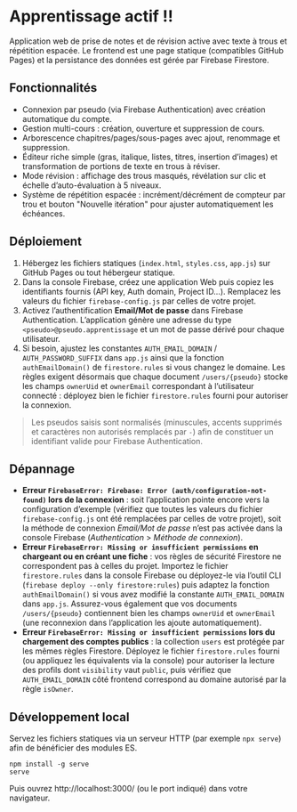 # Apprentissage actif !!

Application web de prise de notes et de révision active avec texte à trous et répétition espacée. Le frontend est une page statique (compatibles GitHub Pages) et la persistance des données est gérée par Firebase Firestore.

## Fonctionnalités

- Connexion par pseudo (via Firebase Authentication) avec création automatique du compte.
- Gestion multi-cours : création, ouverture et suppression de cours.
- Arborescence chapitres/pages/sous-pages avec ajout, renommage et suppression.
- Éditeur riche simple (gras, italique, listes, titres, insertion d’images) et transformation de portions de texte en trous à réviser.
- Mode révision : affichage des trous masqués, révélation sur clic et échelle d’auto-évaluation à 5 niveaux.
- Système de répétition espacée : incrément/décrément de compteur par trou et bouton "Nouvelle itération" pour ajuster automatiquement les échéances.

## Déploiement

1. Hébergez les fichiers statiques (`index.html`, `styles.css`, `app.js`) sur GitHub Pages ou tout hébergeur statique.
2. Dans la console Firebase, créez une application Web puis copiez les identifiants fournis (API key, Auth domain, Project ID…). Remplacez les valeurs du fichier `firebase-config.js` par celles de votre projet.
3. Activez l’authentification **Email/Mot de passe** dans Firebase Authentication. L’application génère une adresse du type `<pseudo>@pseudo.apprentissage` et un mot de passe dérivé pour chaque utilisateur.
4. Si besoin, ajustez les constantes `AUTH_EMAIL_DOMAIN` / `AUTH_PASSWORD_SUFFIX` dans `app.js` ainsi que la fonction `authEmailDomain()` de `firestore.rules` si vous changez le domaine. Les règles exigent désormais que chaque document `/users/{pseudo}` stocke les champs `ownerUid` et `ownerEmail` correspondant à l’utilisateur connecté : déployez bien le fichier `firestore.rules` fourni pour autoriser la connexion.

> Les pseudos saisis sont normalisés (minuscules, accents supprimés et caractères non autorisés remplacés par `-`) afin de constituer un identifiant valide pour Firebase Authentication.

## Dépannage

- **Erreur `FirebaseError: Firebase: Error (auth/configuration-not-found)` lors de la connexion** : soit l’application pointe encore vers la configuration d’exemple (vérifiez que toutes les valeurs du fichier `firebase-config.js` ont été remplacées par celles de votre projet), soit la méthode de connexion *Email/Mot de passe* n’est pas activée dans la console Firebase (*Authentication* > *Méthode de connexion*).
- **Erreur `FirebaseError: Missing or insufficient permissions` en chargeant ou en créant une fiche** : vos règles de sécurité Firestore ne correspondent pas à celles du projet. Importez le fichier `firestore.rules` dans la console Firebase ou déployez-le via l’outil CLI (`firebase deploy --only firestore:rules`) puis adaptez la fonction `authEmailDomain()` si vous avez modifié la constante `AUTH_EMAIL_DOMAIN` dans `app.js`. Assurez-vous également que vos documents `/users/{pseudo}` contiennent bien les champs `ownerUid` et `ownerEmail` (une reconnexion dans l’application les ajoute automatiquement).
- **Erreur `FirebaseError: Missing or insufficient permissions` lors du chargement des comptes publics** : la collection `users` est protégée par les mêmes règles Firestore. Déployez le fichier `firestore.rules` fourni (ou appliquez les équivalents via la console) pour autoriser la lecture des profils dont `visibility` vaut `public`, puis vérifiez que `AUTH_EMAIL_DOMAIN` côté frontend correspond au domaine autorisé par la règle `isOwner`.

## Développement local

Servez les fichiers statiques via un serveur HTTP (par exemple `npx serve`) afin de bénéficier des modules ES.

```
npm install -g serve
serve
```

Puis ouvrez http://localhost:3000/ (ou le port indiqué) dans votre navigateur.
